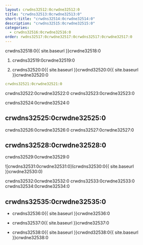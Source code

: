 ```yaml
---
layout: crwdns32512:0crwdne32512:0
title: "crwdns32513:0crwdne32513:0"
short-title: "crwdns32514:0crwdne32514:0"
description: "crwdns32515:0crwdne32515:0"
categories:
  - crwdns32516:0crwdne32516:0
order: rwdns32517:0crwdne32517:0crwdns32517:0crwdne32517:0
---
```

crwdns32518:0{{ site.baseurl }}crwdne32518:0

1. crwdns32519:0crwdne32519:0

2. crwdns32520:0{{ site.baseurl }}crwdnd32520:0{{ site.baseurl }}crwdne32520:0

```yaml
crwdns32521:0crwdne32521:0
```

crwdns32522:0crwdne32522:0 crwdns32523:0crwdne32523:0

crwdns32524:0crwdne32524:0

## crwdns32525:0crwdne32525:0

crwdns32526:0crwdne32526:0 crwdns32527:0crwdne32527:0

## crwdns32528:0crwdne32528:0

crwdns32529:0crwdne32529:0

![crwdns32531:0crwdne32531:0](crwdns32530:0{{ site.baseurl }}crwdne32530:0)

crwdns32532:0crwdne32532:0 crwdns32533:0crwdne32533:0 crwdns32534:0crwdne32534:0

## crwdns32535:0crwdne32535:0

- crwdns32536:0{{ site.baseurl }}crwdne32536:0

- crwdns32537:0{{ site.baseurl }}crwdne32537:0

- crwdns32538:0{{ site.baseurl }}crwdnd32538:0{{ site.baseurl }}crwdne32538:0